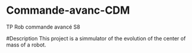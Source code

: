 # Commande-avanc-CDM
TP Rob commande avancé S8

#Description
This project is a simmulator of the evolution of the center of mass of a robot.


